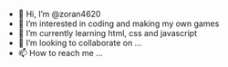 - 👋 Hi, I’m @zoran4620
- 👀 I’m interested in coding and making my own games
- 🌱 I’m currently learning html, css and javascript
- 💞️ I’m looking to collaborate on ...
- 📫 How to reach me ...

<!---
zoran4620/zoran4620 is a ✨ special ✨ repository because its `README.md` (this file) appears on your GitHub profile.
You can click the Preview link to take a look at your changes.
--->
